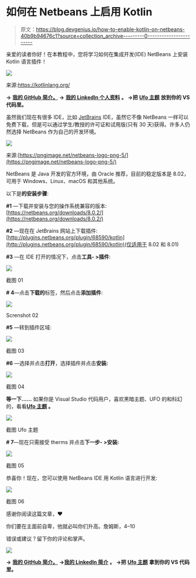 # 如何在 Netbeans 上启用 Kotlin

> 原文：<https://blog.devgenius.io/how-to-enable-kotlin-on-netbeans-40b9b94676c1?source=collection_archive---------0----------------------->

亲爱的读者你好！在本教程中，您将学习如何在集成开发(IDE) NetBeans 上安装 Kotlin 语言插件！

![](img/0f01a76b641e40ca99f6eb3a25dd56f2.png)

来源:https://kotlinlang.org/

**→** [**我的 GitHub 简介。**](http://github.com/wendreof) **→** [**我的 LinkedIn 个人资料**](https://www.linkedin.com/in/wendreof/) **。
→把** [**Ufo 主题**](https://marketplace.visualstudio.com/items?itemName=wendreof.ufo) **放到你的 VS 代码里。**

虽然我们现在有很多 IDE，比如 [JetBrains](https://www.jetbrains.com/) IDE，虽然它不像 NetBeans 一样可以免费下载，但是可以通过学生/教授的许可证和试用版(只有 30 天)获得。许多人仍然选择 NetBeans 作为自己的开发环境。

![](img/498a138c82ae730eec0b44161f04cb9b.png)

来源:[https://pngimage.net/netbeans-logo-png-5/](https://pngimage.net/netbeans-logo-png-5/)

NetBeans 是 Java 开发的官方环境，由 Oracle 推荐，目前的稳定版本是 8.02，可用于 Windows、Linux、macOS 和其他系统。

以下是**的安装步骤**:

**#1** —下载并安装与您的操作系统兼容的版本:
[https://netbeans.org/downloads/8.0.2/](https://netbeans.org/downloads/8.0.2/)

**#2** —现在在 JetBrains 网站上下载插件:[http://plugins.netbeans.org/plugin/68590/kotlin](http://plugins.netbeans.org/plugin/68590/kotlin)(仅适用于 8.02 和 8.01)

**#3** —在 IDE 打开的情况下，点击**工具- >插件**:

![](img/9c78ad395003c52facc4a5e47b9a3b4d.png)

截图 01

**# 4**—点击**下载的**标签，然后点击**添加插件**:

![](img/e6c3ba3fcee0270882cc9de308840496.png)

Screnshot 02

**#5** —转到插件区域:

![](img/ba9ff0eb1b29097da86e022ca80ed2e0.png)

截图 03

**#6** —选择并点击**打开**，选择插件并点击**安装:**

![](img/10fe0a27ccfd12363f87c01051ef0f2b.png)

截图 04

**等一下……** 如果你是 Visual Studio 代码用户，喜欢黑暗主题、UFO 的和科幻的，看看[**Ufo 主题**](https://marketplace.visualstudio.com/items?itemName=wendreof.ufo) **。**

![](img/19fcda933197605ac5a477f0d84c5f6b.png)

截图 Ufo 主题

**# 7**—现在只需接受 therms 并点击**下一步- >安装:**

![](img/49d5ec56b7b9ee91c6060c3ed5c0410d.png)

截图 05

恭喜你！现在，您可以使用 NetBeans IDE 用 Kotlin 语言进行开发:

![](img/6ce98c22bf162acce7718a91fea0dbc0.png)

截图 06

感谢你阅读这篇文章，❤

你们要在主面前自卑，他就必叫你们升高。詹姆斯，4–10

错误或建议？留下你的评论和掌声。

![](img/33314893d57b06665b9a7554881e855a.png)

**→** [**我的 GitHub 简介。**](http://github.com/wendreof) **→**[**我的 LinkedIn 简介**](https://www.linkedin.com/in/wendreof/) **。
→把** [**Ufo 主题**](https://marketplace.visualstudio.com/items?itemName=wendreof.ufo) **拿到你的 VS 代码里。**